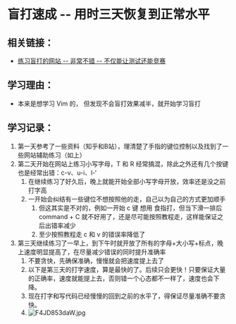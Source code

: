 # 盲打速成 -- 用时三天恢复到正常水平
## 相关链接：

- [练习盲打的网站 -- 非常不错 -- 不仅能让测试还能竞赛](https://www.keybr.com/)

## 学习理由：

- 本来是想学习 Vim 的， 但发现不会盲打效果减半，就开始学习盲打

## 学习记录：

1. 第一天参考了一些资料（知乎和B站），理清楚了手指的键位控制以及找到了一些网站辅助练习（如上）
2. 第二天开始在网站上练习小写字母，T 和 R 经常搞混，除此之外还有几个按键也是经常出错：c-v、u-i、l-‘
   1. 在继续练习了好久后，晚上就能开始全部小写字母开放，效率还是没之前打字高
   2. 一开始会纠结有一些键位不想按照他的走，自己以为自己的方式更加顺手
      1. 但这其实是不对的，例如一开始 c 键 想用 食指打，但当下滑一排后 command + C 就不好用了，还是尽可能按照教程走，这样能保证之后出错率减少
      2. 至少按照教程走 c 和 v 的错误率降低了
3. 第三天继续练习了一早上，到下午时就开放了所有的字母+大小写+标点，晚上速度明显提高了，在尽量减少错误的同时提升准确率
   1. 不要贪快，先确保准确，慢慢就会把速度提上去了
   2. 以下是第三天的打字速度，算是最快的了。后续只会更快！只要保证大量的正确率，速度就能提上去，否则错一个心态都不一样了，速度也会下降。
   3. 现在打字和写代码已经慢慢的回到之前的水平了，得保证尽量准确不要贪快。
   4. ![F4JD853daW.jpg](https://cdn.nlark.com/yuque/0/2024/jpeg/20359134/1708581430920-d72a1006-99f9-4285-92f0-f243d41762d6.jpeg#averageHue=%23f0eeec&clientId=uf9778bd4-068e-4&from=paste&height=395&id=u31a09577&originHeight=790&originWidth=994&originalType=binary&ratio=2&rotation=0&showTitle=false&size=126844&status=done&style=none&taskId=ub0629e1a-5a4e-47a9-a5fb-c1195c979c7&title=&width=497)